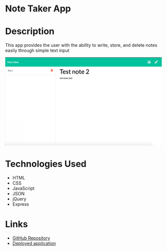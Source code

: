 # Note Taker App

# Description
This app provides the user with the ability to write, store, and delete notes easily through simple text input

![Image of note taker user interface](./public/assets/noteTaker.png)

# Technologies Used
- HTML
- CSS
- JavaScript
- JSON
- jQuery
- Express


# Links
- [GitHub Repository](https://github.com/ashtonwalden34/note-taker)
- [Deployed application](https://shielded-springs-86009.herokuapp.com/)
